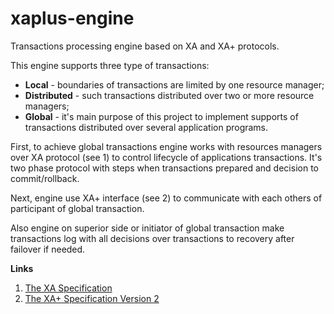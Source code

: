 # xaplus-engine
Transactions processing engine based on XA and XA+ protocols.

This engine supports three type of transactions:
* **Local** - boundaries of transactions are limited by one resource manager;
* **Distributed** - such transactions distributed over two or more resource managers;
* **Global** - it's main purpose of this project to implement supports of transactions distributed over several application programs.

First, to achieve global transactions engine works with resources managers over XA protocol (see 1) to control lifecycle of applications transactions. It's two phase protocol with steps when transactions prepared and decision to commit/rollback.

Next, engine use XA+ interface (see 2) to communicate with each others of participant of global transaction.

Also engine on superior side or initiator of global transaction make transactions log with all decisions over transactions to recovery after failover if needed.

**Links**

1. [The XA Specification](https://pubs.opengroup.org/onlinepubs/009680699/toc.pdf)
1. [The XA+ Specification Version 2](https://pubs.opengroup.org/onlinepubs/008057699/toc.pdf)